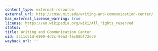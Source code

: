 ```yaml
---
content_type: external-resource
external_url: http://cmsw.mit.edu/writing-and-communication-center/
has_external_license_warning: true
license: https://en.wikipedia.org/wiki/All_rights_reserved
status: ''
title: Writing and Communication Center
uid: 3311c51d-6999-4d2c-9ea3-fac88bf72cc9
wayback_url: ''
---
```

